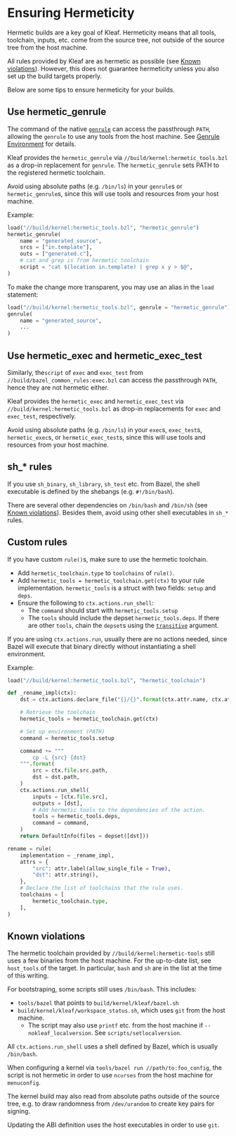 # Ensuring Hermeticity

Hermetic builds are a key goal of Kleaf. Hermeticity means that all tools,
toolchain, inputs, etc. come from the source tree, not outside of the source
tree from the host machine.

All rules provided by Kleaf are as hermetic as possible (see
[Known violations](#known-violations)). However, this does not guarantee
hermeticity unless you also set up the build targets properly.

Below are some tips to ensure hermeticity for your builds.

## Use hermetic\_genrule

The command of the native
[`genrule`](https://bazel.build/reference/be/general#genrule)
can access the passthrough `PATH`, allowing the `genrule`
to use any tools from the host machine. See
[Genrule Environment](https://bazel.build/reference/be/general#genrule)
for details.

Kleaf provides the `hermetic_genrule` via
`//build/kernel:hermetic_tools.bzl` as a drop-in replacement for `genrule`.
The `hermetic_genrule` sets PATH to the registered hermetic toolchain.

Avoid using absolute paths (e.g. `/bin/ls`) in your `genrule`s or
`hermetic_genrule`s, since this will use tools and resources from your host
machine.

Example:

```python
load("//build/kernel:hermetic_tools.bzl", "hermetic_genrule")
hermetic_genrule(
    name = "generated_source",
    srcs = ["in.template"],
    outs = ["generated.c"],
    # cat and grep is from hermetic toolchain
    script = "cat $(location in.template) | grep x y > $@",
)
```

To make the change more transparent, you may use an alias in the `load`
statement:

```python
load("//build/kernel:hermetic_tools.bzl", genrule = "hermetic_genrule")
genrule(
    name = "generated_source",
    ...
)
```

## Use hermetic\_exec and hermetic\_exec\_test

Similarly, the`script` of `exec` and `exec_test` from
`//build/bazel_common_rules:exec.bzl`
can access the passthrough `PATH`, hence they are not hermetic either.

Kleaf provides the `hermetic_exec` and `hermetic_exec_test` via
`//build/kernel:hermetic_tools.bzl` as drop-in replacements for `exec`
and `exec_test`, respectively.

Avoid using absolute paths (e.g. `/bin/ls`) in your `exec`s, `exec_test`s,
`hermetic_exec`s, or `hermetic_exec_test`s, since this will use tools and
resources from your host machine.

## sh\_* rules

If you use `sh_binary`, `sh_library`, `sh_test` etc. from Bazel, the shell
executable is defined by the shebangs (e.g. `#!/bin/bash`).

There are several other dependencies on `/bin/bash` and `/bin/sh` (see
[Known violations](#known-violations)). Besides them, avoid using other
shell executables in `sh_*` rules.

## Custom rules

If you have custom `rule()`s, make sure to use the hermetic toolchain.

- Add `hermetic_toolchain.type` to `toolchains` of `rule()`.
- Add `hermetic_tools = hermetic_toolchain.get(ctx)` to your rule
    implementation. `hermetic_tools` is a struct with two fields:
    `setup` and `deps`.
- Ensure the following to `ctx.actions.run_shell`:
    - The `command` should start with `hermetic_tools.setup`
    - The `tools` should include the depset `hermetic_tools.deps`.
        If there are other `tools`, chain the `depset`s using the
        [`transitive`](https://bazel.build/rules/lib/globals/bzl.html#depset)
        argument.

If you are using `ctx.actions.run`, usually there are no actions needed, since
Bazel will execute that binary directly without instantiating a shell
environment.

Example:

```python
load("//build/kernel:hermetic_tools.bzl", "hermetic_toolchain")

def _rename_impl(ctx):
    dst = ctx.actions.declare_file("{}/{}".format(ctx.attr.name, ctx.attr.dst))

    # Retrieve the toolchain
    hermetic_tools = hermetic_toolchain.get(ctx)

    # Set up environment (PATH)
    command = hermetic_tools.setup

    command += """
        cp -L {src} {dst}
    """.format(
        src = ctx.file.src.path,
        dst = dst.path,
    )
    ctx.actions.run_shell(
        inputs = [ctx.file.src],
        outputs = [dst],
        # Add hermetic tools to the dependencies of the action.
        tools = hermetic_tools.deps,
        command = command,
    )
    return DefaultInfo(files = depset([dst]))

rename = rule(
    implementation = _rename_impl,
    attrs = {
        "src": attr.label(allow_single_file = True),
        "dst": attr.string(),
    },
    # Declare the list of toolchains that the rule uses.
    toolchains = [
        hermetic_toolchain.type,
    ],
)
```

## Known violations

The hermetic toolchain provided by `//build/kernel:hermetic-tools`
still uses a few binaries from the host machine. For the up-to-date list,
see `host_tools` of the target. In particular, `bash` and `sh` are in the list
at the time of this writing.

For bootstraping, some scripts still uses `/bin/bash`. This
includes:

* `tools/bazel` that points to `build/kernel/kleaf/bazel.sh`
* `build/kernel/kleaf/workspace_status.sh`, which uses `git` from the
  host machine.
  * The script may also use `printf` etc. from the host machine if
    `--nokleaf_localversion`. See `scripts/setlocalversion`.

All `ctx.actions.run_shell` uses a shell defined by Bazel, which is usually
`/bin/bash`.

When configuring a kernel via `tools/bazel run //path/to:foo_config`, the
script is not hermetic in order to use `ncurses` from the host machine
for `menuconfig`.

The kernel build may also read from absolute paths outside of the source tree,
e.g. to draw randomness from `/dev/urandom` to create key pairs for signing.

Updating the ABI definition uses the host executables in order to use `git`.

